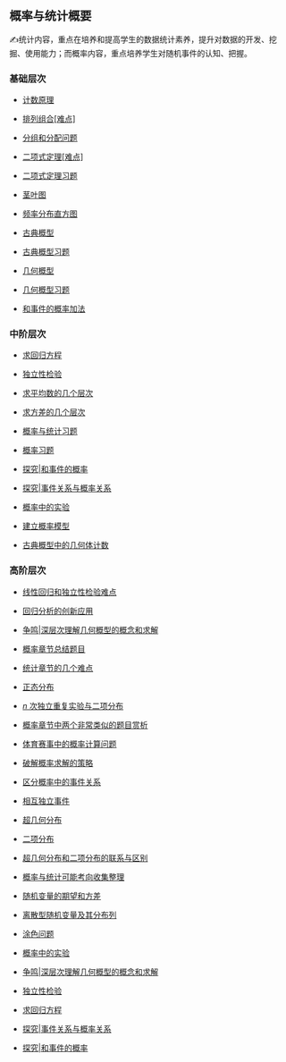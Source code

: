 ##  概率与统计概要<!-- {docsify-ignore} -->

:writing_hand:统计内容，重点在培养和提高学生的数据统计素养，提升对数据的开发、挖掘、使用能力；而概率内容，重点培养学生对随机事件的认知、把握。

### 基础层次

* <a   href=" https://www.cnblogs.com/wanghai0666/p/10416248.html "  target="_blank" >计数原理</a>

* <a   href=" http://www.cnblogs.com/wanghai0666/p/6396082.html "  target="_blank" >排列组合[难点]</a>

* [分组和分配问题](https://www.cnblogs.com/wanghai0666/p/14968625.html)

* <a   href="https://www.cnblogs.com/wanghai0666/p/10429916.html "  target="_blank" >二项式定理[难点]</a>  

* <a   href="https://www.cnblogs.com/wanghai0666/p/6419343.html  "  target="_blank" >二项式定理习题</a>  

* <a   href="https://www.cnblogs.com/wanghai0666/p/12622792.html"  target="_blank">茎叶图</a> 

* <a   href="https://www.cnblogs.com/wanghai0666/p/12659212.html"  target="_blank">频率分布直方图</a> 

* <a   href=" https://www.cnblogs.com/wanghai0666/p/6434005.html "  target="_blank" >古典概型 </a>

* [古典概型习题](https://www.cnblogs.com/wanghai0666/p/10537125.html)

* <a   href=" https://www.cnblogs.com/wanghai0666/p/8762599.html "  target="_blank" >几何概型 </a> 

* <a   href="https://www.cnblogs.com/wanghai0666/p/10537130.html"  target="_blank" >几何概型习题</a> 

* <a   href="https://www.cnblogs.com/wanghai0666/p/8574790.html  "  target="_blank" >和事件的概率加法</a> 

###  中阶层次

* <a  href="https://www.cnblogs.com/wanghai0666/p/12696272.html"  target="_blank">求回归方程</a> 

* <a  href="https://www.cnblogs.com/wanghai0666/p/12730860.html"  target="_blank">独立性检验</a> 

* <a  href="https://www.cnblogs.com/wanghai0666/p/14436389.html"  target="_blank">求平均数的几个层次</a>

*  [求方差的几个层次](https://www.cnblogs.com/wanghai0666/p/15829325.html)

* <a  href=" https://www.cnblogs.com/wanghai0666/p/7113605.html "  target="_blank" >概率与统计习题 </a>

* <a  href=" https://www.cnblogs.com/wanghai0666/p/6780423.html "  target="_blank" >概率习题 </a>

* <a  href="https://www.cnblogs.com/wanghai0666/p/13089736.html"  target="_blank">探究|和事件的概率</a> 

* <a  href="https://www.cnblogs.com/wanghai0666/p/13097441.html"  target="_blank">探究|事件关系与概率关系</a> 

* <a  href="https://www.cnblogs.com/wanghai0666/p/12637129.html"  target="_blank">概率中的实验</a> 

* <a  href="https://www.cnblogs.com/wanghai0666/p/10537142.html "  target="_blank">建立概率模型</a>

* [古典概型中的几何体计数](https://www.cnblogs.com/wanghai0666/p/10528537.html)  

###  高阶层次

* <a  href=" http://www.cnblogs.com/wanghai0666/p/6627265.html "  target="_blank" >线性回归和独立性检验难点 </a>

* [回归分析的创新应用](https://www.cnblogs.com/wanghai0666/p/14474677.html)

* <a  href="https://www.cnblogs.com/wanghai0666/p/12672532.html"  target="_blank">争鸣|深层次理解几何概型的概念和求解</a>

* <a  href="https://www.cnblogs.com/wanghai0666/p/6588668.html  "  target="_blank" >概率章节总结题目 </a>

* <a  href="https://www.cnblogs.com/wanghai0666/p/6678447.html  "  target="_blank" >统计章节的几个难点 </a>  

* <a  href="https://www.cnblogs.com/wanghai0666/p/6588675.html  "  target="_blank" >正态分布 </a>  

* <a  href=" https://www.cnblogs.com/wanghai0666/p/6554958.html "  target="_blank" > $n$ 次独立重复实验与二项分布</a>  

* <a  href="https://www.cnblogs.com/wanghai0666/p/5996815.html  "  target="_blank" >概率章节中两个非常类似的题目赏析</a>  

* <a  href=" https://www.cnblogs.com/wanghai0666/p/11050535.html "  target="_blank" >体育赛事中的概率计算问题</a> 

* <a  href="https://www.cnblogs.com/wanghai0666/p/10555477.html "  target="_blank">破解概率求解的策略 </a> 

* <a  href="https://www.cnblogs.com/wanghai0666/p/10557821.html "  target="_blank">区分概率中的事件关系</a> 

* <a  href="https://www.cnblogs.com/wanghai0666/p/10554696.html "  target="_blank">相互独立事件</a>

* <a href="https://www.cnblogs.com/wanghai0666/p/10534758.html "  target="_blank">超几何分布</a> 

* <a href="https://www.cnblogs.com/wanghai0666/p/10566348.html "  target="_blank">二项分布</a> 

* <a  href=" https://www.cnblogs.com/wanghai0666/p/9429147.html "  target="_blank" >超几何分布和二项分布的联系与区别</a>  

* <a  href=" https://www.cnblogs.com/wanghai0666/p/8763301.html "  target="_blank" >概率与统计可能考向收集整理 </a>
 
* <a  href=" https://www.cnblogs.com/wanghai0666/p/7120728.html "  target="_blank" >随机变量的期望和方差 </a>

* <a  href="https://www.cnblogs.com/wanghai0666/p/6524726.html  "  target="_blank" >离散型随机变量及其分布列</a>

* <a href="https://www.cnblogs.com/wanghai0666/p/10575168.html "  target="_blank">涂色问题</a> 

* [概率中的实验](https://www.cnblogs.com/wanghai0666/p/12637129.html)	 

* [争鸣|深层次理解几何概型的概念和求解](https://www.cnblogs.com/wanghai0666/p/12672532.html)	

* [独立性检验](https://www.cnblogs.com/wanghai0666/p/12730860.html)	

* [求回归方程](https://www.cnblogs.com/wanghai0666/p/12696272.html)	

* [探究|事件关系与概率关系](https://www.cnblogs.com/wanghai0666/p/13097441.html)	

* [探究|和事件的概率](https://www.cnblogs.com/wanghai0666/p/13089736.html)	



